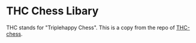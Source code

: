 # THC Chess Libary

THC stands for "Triplehappy Chess". This is a copy from the repo of [THC-chess](https://github.com/billforsternz/thc-chess-library).